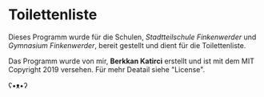 # Toilettenliste


Dieses Programm wurde für die Schulen, *Stadtteilschule Finkenwerder* und *Gymnasium Finkenwerder*, bereit gestellt und dient für die Toilettenliste.


Das Programm wurde von mir, **Berkkan Katirci** erstellt und ist mit dem MIT Copyright 2019 versehen.
Für mehr Deatail siehe "License".

ʕ•ᴥ•ʔ
